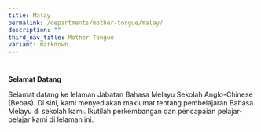 ```yaml
---
title: Malay
permalink: /departments/mother-tongue/malay/
description: ""
third_nav_title: Mother Tongue
variant: markdown
---
```

#
**Selamat Datang**

Selamat datang ke lelaman Jabatan Bahasa Melayu Sekolah Anglo-Chinese (Bebas). Di sini, kami menyediakan maklumat tentang pembelajaran Bahasa Melayu di sekolah kami. Ikutilah perkembangan dan pencapaian pelajar-pelajar kami di lelaman ini.